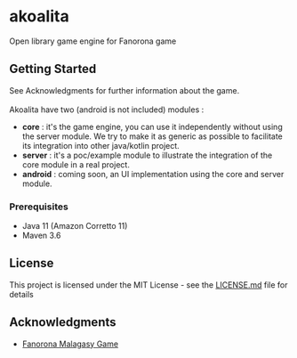 # akoalita

Open library game engine for Fanorona game

## Getting Started

See Acknowledgments for further information about the game.<br><br>
Akoalita have two (android is not included) modules :<br>
* <b>core</b> : it's the game engine, you can use it independently without using the server module. We try to make it as generic as possible to facilitate its integration into other java/kotlin project.<br>
* <b>server</b> : it's a poc/example module to illustrate the integration of the core module in a real project. 
* <b>android</b> : coming soon, an UI implementation using the core and server module.

### Prerequisites
* Java 11 (Amazon Corretto 11)
* Maven 3.6

## License

This project is licensed under the MIT License - see the [LICENSE.md](LICENSE.md) file for details

## Acknowledgments

* [Fanorona Malagasy Game](http://gasy-fanorona.sourceforge.net/docs/fanorona_rules.html)
